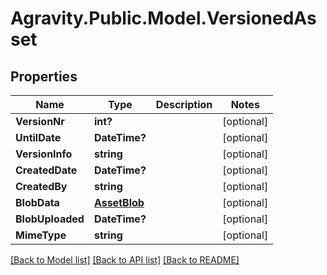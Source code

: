 # Agravity.Public.Model.VersionedAsset

## Properties

Name | Type | Description | Notes
------------ | ------------- | ------------- | -------------
**VersionNr** | **int?** |  | [optional] 
**UntilDate** | **DateTime?** |  | [optional] 
**VersionInfo** | **string** |  | [optional] 
**CreatedDate** | **DateTime?** |  | [optional] 
**CreatedBy** | **string** |  | [optional] 
**BlobData** | [**AssetBlob**](AssetBlob.md) |  | [optional] 
**BlobUploaded** | **DateTime?** |  | [optional] 
**MimeType** | **string** |  | [optional] 

[[Back to Model list]](../README.md#documentation-for-models) [[Back to API list]](../README.md#documentation-for-api-endpoints) [[Back to README]](../README.md)

